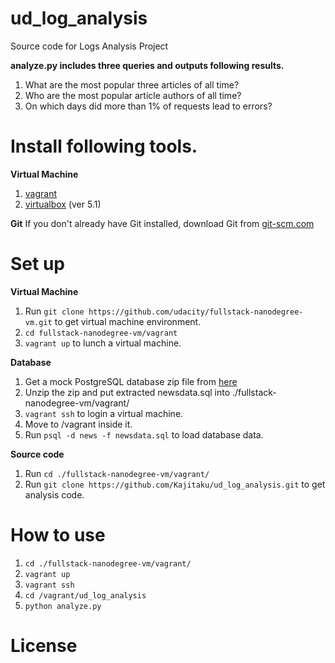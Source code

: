 # ud_log_analysis
Source code for Logs Analysis Project

**analyze.py includes three queries and outputs following results.**

1. What are the most popular three articles of all time?
1. Who are the most popular article authors of all time?
1. On which days did more than 1% of requests lead to errors?

# Install following tools.
**Virtual Machine**
1. [vagrant](https://www.vagrantup.com/)
2. [virtualbox](https://www.virtualbox.org/wiki/Download_Old_Builds_5_1) (ver 5.1)

**Git**
If you don't already have Git installed, download Git from [git-scm.com](https://git-scm.com/downloads)

# Set up
**Virtual Machine**
1. Run `git clone https://github.com/udacity/fullstack-nanodegree-vm.git` to get virtual machine environment.
2. `cd fullstack-nanodegree-vm/vagrant`
3. `vagrant up` to lunch a virtual machine.

**Database**
1. Get a mock PostgreSQL database zip file from [here](https://d17h27t6h515a5.cloudfront.net/topher/2016/August/57b5f748_newsdata/newsdata.zip)
2. Unzip the zip and put extracted newsdata.sql into ./fullstack-nanodegree-vm/vagrant/
3. `vagrant ssh` to login a virtual machine.
4. Move to /vagrant inside it.
5. Run `psql -d news -f newsdata.sql` to load database data.

**Source code**
1. Run `cd ./fullstack-nanodegree-vm/vagrant/`
2. Run `git clone https://github.com/Kajitaku/ud_log_analysis.git` to get analysis code.

# How to use
1. `cd ./fullstack-nanodegree-vm/vagrant/`
2. `vagrant up`
3. `vagrant ssh`
4. `cd /vagrant/ud_log_analysis`
5. `python analyze.py`

# License